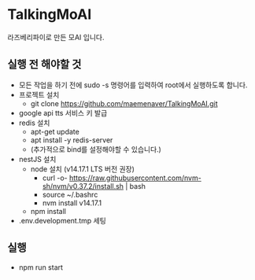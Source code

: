 # TalkingMoAI

라즈베리파이로 만든 모AI 입니다.

## 실행 전 해야할 것

-   모든 작업을 하기 전에 sudo -s 명령어를 입력하여 root에서 실행하도록 합니다.
-   프로젝트 설치
    -   git clone https://github.com/maemenaver/TalkingMoAI.git
-   google api tts 서비스 키 발급
-   redis 설치
    -   apt-get update
    -   apt install -y redis-server
    -   (추가적으로 bind를 설정해야할 수 있습니다.)
-   nestJS 설치
    -   node 설치 (v14.17.1 LTS 버전 권장)
        -   curl -o- https://raw.githubusercontent.com/nvm-sh/nvm/v0.37.2/install.sh | bash
        -   source ~/.bashrc
        -   nvm install v14.17.1
    -   npm install
-   .env.development.tmp 세팅

## 실행

-   npm run start
